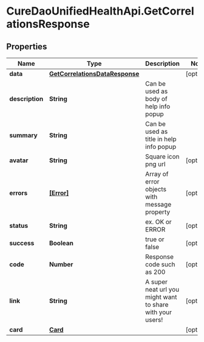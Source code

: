 # CureDaoUnifiedHealthApi.GetCorrelationsResponse

## Properties

Name | Type | Description | Notes
------------ | ------------- | ------------- | -------------
**data** | [**GetCorrelationsDataResponse**](GetCorrelationsDataResponse.md) |  | [optional] 
**description** | **String** | Can be used as body of help info popup | 
**summary** | **String** | Can be used as title in help info popup | 
**avatar** | **String** | Square icon png url | [optional] 
**errors** | [**[Error]**](Error.md) | Array of error objects with message property | [optional] 
**status** | **String** | ex. OK or ERROR | [optional] 
**success** | **Boolean** | true or false | [optional] 
**code** | **Number** | Response code such as 200 | [optional] 
**link** | **String** | A super neat url you might want to share with your users! | [optional] 
**card** | [**Card**](Card.md) |  | [optional] 


